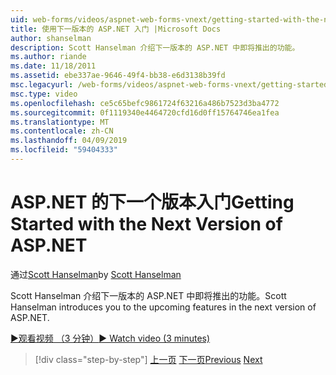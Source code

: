 ```yaml
---
uid: web-forms/videos/aspnet-web-forms-vnext/getting-started-with-the-next-version-of-aspnet
title: 使用下一版本的 ASP.NET 入门 |Microsoft Docs
author: shanselman
description: Scott Hanselman 介绍下一版本的 ASP.NET 中即将推出的功能。
ms.author: riande
ms.date: 11/18/2011
ms.assetid: ebe337ae-9646-49f4-bb38-e6d3138b39fd
msc.legacyurl: /web-forms/videos/aspnet-web-forms-vnext/getting-started-with-the-next-version-of-aspnet
msc.type: video
ms.openlocfilehash: ce5c65befc9861724f63216a486b7523d3ba4772
ms.sourcegitcommit: 0f1119340e4464720cfd16d0ff15764746ea1fea
ms.translationtype: MT
ms.contentlocale: zh-CN
ms.lasthandoff: 04/09/2019
ms.locfileid: "59404333"
---
```

# <a name="getting-started-with-the-next-version-of-aspnet"></a><span data-ttu-id="1e10a-103">ASP.NET 的下一个版本入门</span><span class="sxs-lookup"><span data-stu-id="1e10a-103">Getting Started with the Next Version of ASP.NET</span></span>

<span data-ttu-id="1e10a-104">通过[Scott Hanselman](https://github.com/shanselman)</span><span class="sxs-lookup"><span data-stu-id="1e10a-104">by [Scott Hanselman](https://github.com/shanselman)</span></span>

<span data-ttu-id="1e10a-105">Scott Hanselman 介绍下一版本的 ASP.NET 中即将推出的功能。</span><span class="sxs-lookup"><span data-stu-id="1e10a-105">Scott Hanselman introduces you to the upcoming features in the next version of ASP.NET.</span></span>

[<span data-ttu-id="1e10a-106">&#9654;观看视频 （3 分钟）</span><span class="sxs-lookup"><span data-stu-id="1e10a-106">&#9654; Watch video (3 minutes)</span></span>](https://channel9.msdn.com/Blogs/ASP-NET-Site-Videos/getting-started-with-the-next-version-of-aspnet)

> [!div class="step-by-step"]
> <span data-ttu-id="1e10a-107">[上一页](aspnet-vnext-videos-bundling-and-minification.md)
> [下一页](aspnet-and-web-tools-20122.md)</span><span class="sxs-lookup"><span data-stu-id="1e10a-107">[Previous](aspnet-vnext-videos-bundling-and-minification.md)
[Next](aspnet-and-web-tools-20122.md)</span></span>
